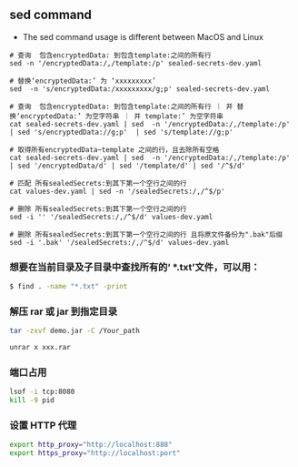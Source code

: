 ## sed command

- The sed command usage is different between MacOS and Linux

```shell
# 查询  包含encryptedData: 到包含template:之间的所有行
sed -n '/encryptedData:/,/template:/p' sealed-secrets-dev.yaml

# 替换‘encryptedData:’ 为 ‘xxxxxxxxx’
sed  -n 's/encryptedData:/xxxxxxxxx/g;p' sealed-secrets-dev.yaml

# 查询  包含encryptedData: 到包含template:之间的所有行 ｜ 并 替换‘encryptedData:’ 为空字符串 ｜ 并 template:’ 为空字符串
cat sealed-secrets-dev.yaml | sed  -n '/encryptedData:/,/template:/p' | sed 's/encryptedData://g;p'  | sed 's/template://g;p'

# 取得所有encryptedData~template 之间的行，且去除所有空格
cat sealed-secrets-dev.yaml | sed  -n '/encryptedData:/,/template:/p' | sed '/encryptedData/d' | sed '/template/d' | sed '/^$/d'

# 匹配 所有sealedSecrets:到其下第一个空行之间的行
cat values-dev.yaml | sed -n '/sealedSecrets:/,/^$/p'

# 删除 所有sealedSecrets:到其下第一个空行之间的行
sed -i '' '/sealedSecrets:/,/^$/d' values-dev.yaml

# 删除 所有sealedSecrets:到其下第一个空行之间的行 且将原文件备份为".bak"后缀
sed -i '.bak' '/sealedSecrets:/,/^$/d' values-dev.yaml
```

### 想要在当前目录及子目录中查找所有的‘ \*.txt’文件，可以用：

```sh
$ find . -name "*.txt" -print
```

### 解压 rar 或 jar 到指定目录

```sh
tar -zxvf demo.jar -C /Your_path

unrar x xxx.rar
```

### 端口占用

```sh
lsof -i tcp:8080
kill -9 pid
```

### 设置 HTTP 代理

```sh
export http_proxy="http://localhost:888"
export https_proxy="http://localhost:port"
```
